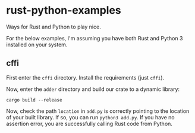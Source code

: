 # rust-python-examples
Ways for Rust and Python to play nice.

For the below examples, I'm assuming you have both Rust and Python 3 installed on your system.

## cffi

First enter the `cffi` directory. Install the requirements (just `cffi`).

Now, enter the `adder` directory and build our crate to a dynamic library:

```
cargo build --release
```

Now, check the path `location` in `add.py` is correctly pointing to the location of your built library. If so, you can run `python3 add.py`. If you have no assertion error, you are successfully calling Rust code from Python.

